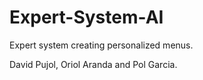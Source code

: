 # Expert-System-AI
Expert system creating personalized menus.


David Pujol, Oriol Aranda and Pol Garcia.
